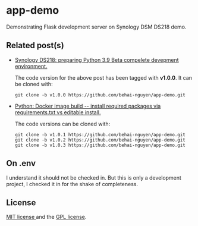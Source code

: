 # app-demo

Demonstrating Flask development server on Synology DSM DS218 demo.

## Related post(s)

* [Synology DS218: preparing Python 3.9 Beta compelete devepment environment.](https://behainguyen.wordpress.com/2022/06/25/synology-ds218-preparing-python-3-9-beta-compelete-devepment-environment/)

  The code version for the above post has been tagged with **v1.0.0**. It can be cloned with:
  
  ```
  git clone -b v1.0.0 https://github.com/behai-nguyen/app-demo.git
  ```
  
* [Python: Docker image build -- install required packages via requirements.txt vs editable install.](https://behainguyen.wordpress.com/2022/07/22/python-docker-image-build-install-required-packages-via-requirements-txt-vs-editable-install/)

  The code versions can be cloned with:

  ```
  git clone -b v1.0.1 https://github.com/behai-nguyen/app-demo.git
  git clone -b v1.0.2 https://github.com/behai-nguyen/app-demo.git  
  git clone -b v1.0.3 https://github.com/behai-nguyen/app-demo.git  
  ```
  
## On .env

I understand it should not be checked in. But this is only a development project, I checked it in for the shake of completeness.

## License
[ MIT license ](http://www.opensource.org/licenses/mit-license.php)
and the [ GPL license](http://www.gnu.org/licenses/gpl.html).

